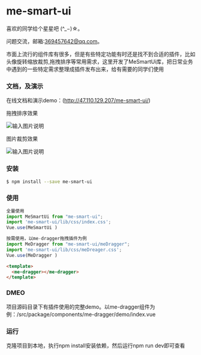 
# me-smart-ui

喜欢的同学给个星星吧 (^_−)☆。

问题交流，邮箱:369457642@qq.com。

市面上流行的组件库有很多，但是有些特定功能有时还是找不到合适的插件，比如头像旋转缩放裁剪,拖拽排序等常用需求，这里开发了MeSmartUi库，把日常业务中遇到的一些特定需求整理成插件发布出来，给有需要的同学们使用


### 文档，及演示
在线文档和演示demo：(http://47.110.129.207/me-smart-ui/)

拖拽排序效果

![输入图片说明](http://182.43.179.137:81/public/images/me-smart-ui/dragOrder.gif)


图片裁剪效果

![输入图片说明](http://182.43.179.137:81/public/images/me-smart-ui/2.png)


### 安装

```bash
$ npm install --save me-smart-ui

```
### 使用

```js
全量使用
import MeSmartUi from "me-smart-ui";
import 'me-smart-ui/lib/css/index.css';
Vue.use(MeSmartUi )

按需使用，以me-dragger拖拽插件为例
import MeDragger from "me-smart-ui/meDragger";
import 'me-smart-ui/lib/css/meDreager.css';
Vue.use(MeDragger )
```

```html
<template>
  <me-dragger></me-dragger>
</template>
 ```


### DMEO
 项目源码目录下有插件使用的完整demo。以me-dragger组件为例：/src/package/components/me-dragger/demo/index.vue


### 运行
克隆项目到本地，执行npm install安装依赖，然后运行npm run dev即可查看



